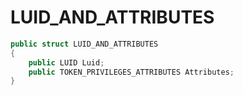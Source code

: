 # LUID\_AND\_ATTRIBUTES

```csharp
public struct LUID_AND_ATTRIBUTES
{
    public LUID Luid;
    public TOKEN_PRIVILEGES_ATTRIBUTES Attributes;
}
```
